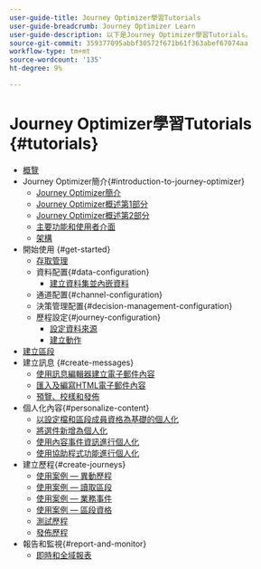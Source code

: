 ```yaml
---
user-guide-title: Journey Optimizer學習Tutorials
user-guide-breadcrumb: Journey Optimizer Learn
user-guide-description: 以下是Journey Optimizer學習Tutorials。
source-git-commit: 359377095abbf30572f671b61f363abef67074aa
workflow-type: tm+mt
source-wordcount: '135'
ht-degree: 9%

---
```



# Journey Optimizer學習Tutorials {#tutorials}

+ [概覽](/help/overview.md)
+ Journey Optimizer簡介{#introduction-to-journey-optimizer}
   + [Journey Optimizer簡介](/help/introduction/introduction.md)
   + [Journey Optimizer概述第1部分](/help/introduction/journey-optimizer-overview-part-1.md)
   + [Journey Optimizer概述第2部分](/help/introduction/journey-optimizer-overview-part-2.md)
   + [主要功能和使用者介面](/help/introduction/key-capabilities-and-user-interface.md)
   + [架構](/help/introduction/architecture.md)
+ 開始使用 {#get-started}
   + [存取管理](/help/set-up-access/access-management.md)
   + 資料配置{#data-configuration}
      + [建立資料集並內嵌資料](/help/set-up-data/create-datasets-and-ingest-data.md)
   + 通道配置{#channel-configuration}
   + 決策管理配置{#decision-management-configuration}
   + 歷程設定{#journey-configuration}
      + [設定資料來源](/help/set-up-journeys/configure-data-sources.md)
      + [建立動作](/help/set-up-journeys/create-actions.md)
+ [建立區段](/help/set-up-resources/create-segments.md)
+ 建立訊息 {#create-messages}
   + [使用訊息編輯器建立電子郵件內容](/help/create-messages/create-email-content-with-the-message-editor.md)
   + [匯入及編寫HTML電子郵件內容](/help/create-messages/import-and-author-html-email-content.md)
   + [預覽、校樣和發佈](/help/create-messages/preview-proof-and-publish.md)
+ 個人化內容{#personalize-content}
   + [以設定檔和區段成員資格為基礎的個人化](/help/personalize-content/profile-and-segment-membership-based-personalization.md)
   + [將選件新增為個人化](/help/personalize-content/add-offer-decisioning-to-messages.md)
   + [使用內容事件資訊進行個人化](/help/personalize-content/use-contextual-event-information-for-personalization.md)
   + [使用協助程式功能進行個人化](/help/personalize-content/use-helper-functions-for-personalization.md)
+ 建立歷程{#create-journeys}
   + [使用案例 — 異動歷程](/help/create-journeys/use-case-transactional-journey.md)
   + [使用案例 — 讀取區段](/help/create-journeys/use-case-read-segment.md)
   + [使用案例 — 業務事件](/help/create-journeys/use-case-business-event.md)
   + [使用案例 — 區段資格](/help/create-journeys/use-case-read-segment-qualification.md)
   + [測試歷程](/help/create-journeys/test-a-journey.md)
   + [發佈歷程](/help/create-journeys/publish-a-journey.md)
+ 報告和監視{#report-and-monitor}
   + [即時和全域報表](/help/report-and-monitor/live-and-global-reports.md)
